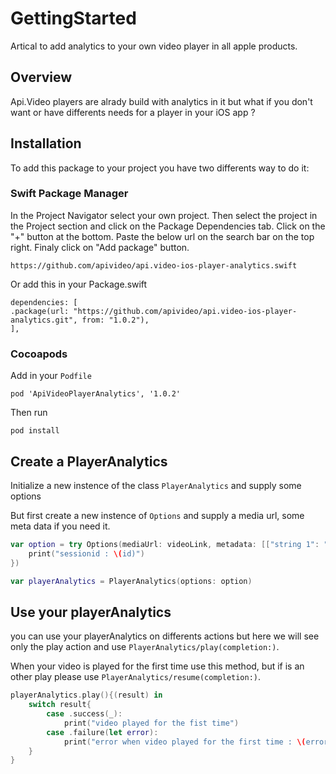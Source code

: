 # GettingStarted

Artical to add analytics to your own video player in all apple products.

## Overview

Api.Video players are alrady build with analytics in it but what if you don't want or have differents needs for a player in your iOS app ?

## Installation

To add this package to your project you have two differents way to do it:

### Swift Package Manager

In the Project Navigator select your own project. Then select the project in the Project section and click on the Package Dependencies tab. Click on the "+" button at the bottom. Paste the below url on the search bar on the top right. Finaly click on "Add package" button.
```
https://github.com/apivideo/api.video-ios-player-analytics.swift
```
Or add this in your Package.swift
```
dependencies: [
.package(url: "https://github.com/apivideo/api.video-ios-player-analytics.git", from: "1.0.2"),
],
```
### Cocoapods
Add in your `Podfile`
```
pod 'ApiVideoPlayerAnalytics', '1.0.2'
```

Then run 
```
pod install
```

## Create a PlayerAnalytics

Initialize a new instence of the class ``PlayerAnalytics`` and supply some options 

But first create a new instence of ``Options`` and supply a media url, some meta data if you need it.

```swift
var option = try Options(mediaUrl: videoLink, metadata: [["string 1": "String 2"], ["string 3": "String 4"]], onSessionIdReceived: {(id) in
    print("sessionid : \(id)")
})
```

```swift
var playerAnalytics = PlayerAnalytics(options: option)
```

## Use your playerAnalytics

you can use your playerAnalytics on differents actions but here we will see only the play action and use ``PlayerAnalytics/play(completion:)``.

When your video is played for the first time use this method, but if is an other play please use ``PlayerAnalytics/resume(completion:)``.

```swift
playerAnalytics.play(){(result) in
    switch result{
        case .success(_):
            print("video played for the fist time")
        case .failure(let error):
            print("error when video played for the first time : \(error)")
    }
}
```

